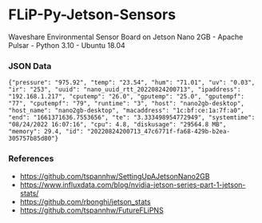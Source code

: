 # FLiP-Py-Jetson-Sensors
Waveshare Environmental Sensor Board on Jetson Nano 2GB - Apache Pulsar - Python 3.10 - Ubuntu 18.04


### JSON Data

````
{"pressure": "975.92", "temp": "23.54", "hum": "71.01", "uv": "0.03", "ir": "253", "uuid": "nano_uuid_rtt_20220824200713", "ipaddress": "192.168.1.217", "cputemp": "26.0", "gputemp": "25.0", "gputempf": "77", "cputempf": "79", "runtime": "3", "host": "nano2gb-desktop", "host_name": "nano2gb-desktop", "macaddress": "1c:bf:ce:1a:7f:a0", "end": "1661371636.7553656", "te": "3.333498954772949", "systemtime": "08/24/2022 16:07:16", "cpu": 4.8, "diskusage": "29564.8 MB", "memory": 29.4, "id": "20220824200713_47c6771f-fa68-429b-b2ea-305757b85d80"}
````

### References

* https://github.com/tspannhw/SettingUpAJetsonNano2GB
* https://www.influxdata.com/blog/nvidia-jetson-series-part-1-jetson-stats/
* https://github.com/rbonghi/jetson_stats
* https://github.com/tspannhw/FutureFLiPNS
